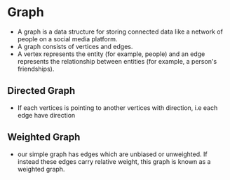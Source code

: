 # Graph- A graph is a data structure for storing connected data like a network of people on a social media platform.- A graph consists of vertices and edges.- A vertex represents the entity (for example, people) and an edge represents the relationship between entities (for example, a person's friendships).## Directed Graph- If each vertices is pointing to another vertices with direction, i.e each edge have direction## Weighted Graph- our simple graph has edges which are unbiased or unweighted. If instead these edges carry relative weight, this graph is known as a weighted graph.